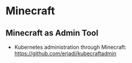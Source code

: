 # Minecraft

## Minecraft as Admin Tool

- Kubernetes administration through Minecraft: <https://github.com/erjadi/kubecraftadmin>
